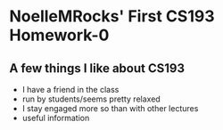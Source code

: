 # NoelleMRocks' First CS193 Homework-0
## A few things I like about CS193
- I have a friend in the class
- run by students/seems pretty relaxed
- I stay engaged more so than with other lectures
- useful information

